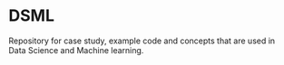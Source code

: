 # DSML
Repository for case study, example code and concepts that are used in Data Science and Machine learning.
